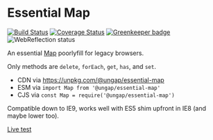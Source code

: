 # Essential Map

[![Build Status](https://travis-ci.com/ungap/essential-map.svg?branch=master)](https://travis-ci.com/ungap/essential-map) [![Coverage Status](https://coveralls.io/repos/github/ungap/essential-map/badge.svg?branch=master)](https://coveralls.io/github/ungap/essential-map?branch=master) [![Greenkeeper badge](https://badges.greenkeeper.io/ungap/essential-map.svg)](https://greenkeeper.io/) ![WebReflection status](https://offline.report/status/webreflection.svg)

An essential [Map](https://developer.mozilla.org/en-US/docs/Web/JavaScript/Reference/Global_Objects/Map) poorlyfill for legacy browsers.

Only methods are `delete`, `forEach`, `get`, `has`, and `set`.

  * CDN via https://unpkg.com/@ungap/essential-map
  * ESM via `import Map from '@ungap/essential-map'`
  * CJS via `const Map = require('@ungap/essential-map')`

Compatible down to IE9, works well with ES5 shim upfront in IE8 (and maybe lower too).

[Live test](https://ungap.github.io/essential-map/test/)
